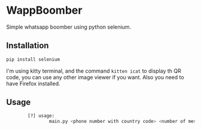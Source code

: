 # WappBoomber
Simple whatsapp boomber using python selenium.

## Installation

```bash
pip install selenium
```
I'm using kitty terminal, and the command ```kitten icat``` to display th QR code, you can use any other image viewer if you want. Also you need to have Firefox installed.

## Usage

```bash
        [?] usage:
                main.py <phone number with country code> <number of messages> <message>
```
